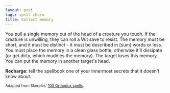 ```yaml
---
layout: post
tags: spell charm
title: Collect memory
---
```

You pull a single memory out of the head of a creature you touch. If the creature is unwilling, they can roll a Wit save to resist. The memory must be short, and it must be distinct - it must be described in [sum] words or less. You must place the memory in a clean glass bottle, otherwise it'll dissipate (or get dirty, which muddles the memory). The target loses this memory. You can put the memory in another target's head.

<b>Recharge:</b> tell the spellbook one of your innermost secrets that it doesn't know about.

<small>Adapted from Skerples' [100 Orthodox spells](https://coinsandscrolls.blogspot.com/2017/03/osr-100-orthodox-spells.html).</small>
